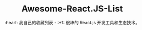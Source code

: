 <div align="center">
  <h1>Awesome-React.JS-List</h1>

  <p>:heart: 我自己的收藏列表 - :+1: 很棒的 React.js 开发工具和生态技术。</p>
</div>

<br />
